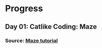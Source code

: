 # Progress
## Day 01: Catlike Coding: Maze
### Source: [Maze tutorial](http://catlikecoding.com/unity/tutorials/maze/)

